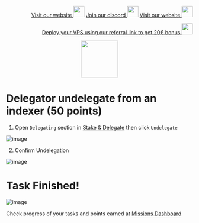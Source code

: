 <p style="font-size:14px" align="right">
<a href="https://kjnodes.com/" target="_blank">Visit our website <img src="https://user-images.githubusercontent.com/50621007/168689709-7e537ca6-b6b8-4adc-9bd0-186ea4ea4aed.png" width="30"/></a>
<a href="https://discord.gg/EY35ZzXY" target="_blank">Join our discord <img src="https://user-images.githubusercontent.com/50621007/176236430-53b0f4de-41ff-41f7-92a1-4233890a90c8.png" width="30"/></a>
<a href="https://kjnodes.com/" target="_blank">Visit our website <img src="https://user-images.githubusercontent.com/50621007/168689709-7e537ca6-b6b8-4adc-9bd0-186ea4ea4aed.png" width="30"/></a>
</p>

<p style="font-size:14px" align="right">
<a href="https://hetzner.cloud/?ref=y8pQKS2nNy7i" target="_blank">Deploy your VPS using our referral link to get 20€ bonus <img src="https://user-images.githubusercontent.com/50621007/174612278-11716b2a-d662-487e-8085-3686278dd869.png" width="30"/></a>
</p>

<p align="center">
  <img height="100" height="auto" src="https://user-images.githubusercontent.com/50621007/177323789-e6be59ae-0dfa-4e86-b3a8-028a4f0c465c.png">
</p>

# Delegator undelegate from an indexer (50 points)
1. Open `Delegating` section in [Stake & Delegate](https://frontier.subquery.network/staking/my-profile/delegating) then click `Undelegate`

![image](https://user-images.githubusercontent.com/50621007/177404913-ef1cc719-816f-4e59-b556-ce1302ad3aab.png)

2. Confirm Undelegation

![image](https://user-images.githubusercontent.com/50621007/177405352-f38cb1de-8392-470c-bf27-978b7ed8fbf8.png)

# Task Finished!

![image](https://user-images.githubusercontent.com/50621007/177405470-69163ba0-4540-4c34-bffb-a06e874db38c.png)

Check progress of your tasks and points earned at [Missions Dashboard](https://frontier.subquery.network/missions/my-missions)
